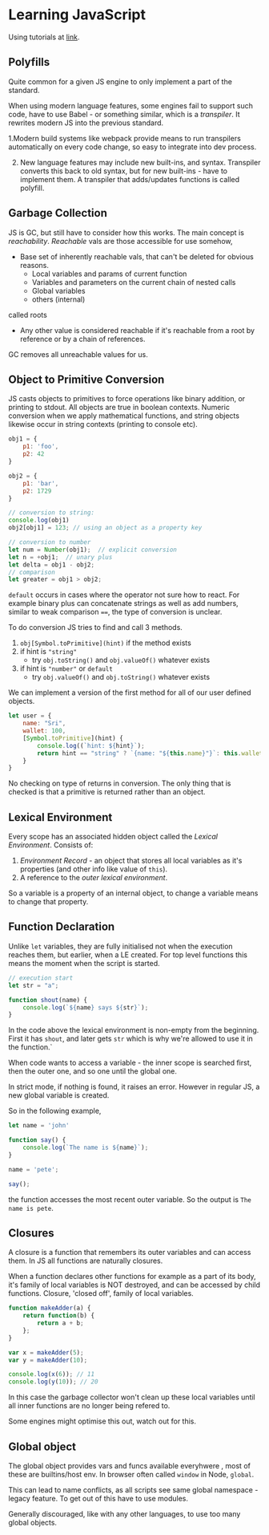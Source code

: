 # Learning JavaScript

Using tutorials at [link](https://javascript.info/).

## Polyfills

Quite common for a given JS engine to only implement a part
of the standard.

When using modern language features, some engines fail to
support such code, have to use Babel - or something similar,
which is a *transpiler*. It rewrites modern JS into the
previous standard.

1.Modern build systems like webpack provide means to run
transpilers automatically on every code change, so easy
to integrate into dev process.

2. New language features may include new built-ins, and
syntax. Transpiler converts this back to old syntax, but
for new built-ins - have to implement them. A transpiler
that adds/updates functions is called polyfill.

## Garbage Collection

JS is GC, but still have to consider how this works. The
main concept is *reachability*. *Reachable* vals are those
accessible for use somehow, 
- Base set of inherently reachable vals, that can't be
deleted for obvious reasons.
    - Local variables and params of current function
    - Variables and parameters on the current chain of
    nested calls
    - Global variables
    - others (internal)
    
called roots

- Any other value is considered reachable if it's reachable
from a root by reference or by a chain of references.

GC removes all unreachable values for us.

## Object to Primitive Conversion

JS casts objects to primitives to force operations like
binary addition, or printing to stdout. All objects are true
in boolean contexts. Numeric conversion when we apply
mathematical functions, and string objects likewise occur in
string contexts (printing to console etc).

```javascript
obj1 = {
    p1: 'foo',
    p2: 42
}

obj2 = {
    p1: 'bar',
    p2: 1729
}

// conversion to string:
console.log(obj1) 
obj2[obj1] = 123; // using an object as a property key

// conversion to number
let num = Number(obj1);  // explicit conversion
let n = +obj1;  // unary plus
let delta = obj1 - obj2;
// comparison
let greater = obj1 > obj2;
```

`default` occurs in cases where the operator not sure how to
react. For example binary plus can concatenate strings as well
as add numbers, similar to weak comparison `==`, the type of
conversion is unclear.

To do conversion JS tries to find and call 3 methods.
1. `obj[Symbol.toPrimitive](hint)` if the method exists
2. if hint is `"string"`
    - try `obj.toString()` and `obj.valueOf()` whatever exists
3. if hint is `"number"` or `default`
    - try `obj.valueOf()` and `obj.toString()` whatever exists

We can implement a version of the first method for all of our
user defined objects.

```javascript
let user = {
    name: "Sri",
    wallet: 100,
    [Symbol.toPrimitive](hint) {
        console.log((`hint: ${hint}`);
        return hint == "string" ? `{name: "${this.name}"}`: this.wallet;
    }
}
```

No checking on type of returns in conversion. The only thing
that is checked is that a primitive is returned rather than
an object.

## Lexical Environment

Every scope has an associated hidden object called the
*Lexical Environment*. Consists of:
1. *Environment Record* - an object that stores all local
variables as it's properties (and other info like value of
`this`).
2. A reference to the *outer lexical environment*.

So a variable is a property of an internal object, to change
a variable means to change that property.

## Function Declaration

Unlike `let` variables, they are fully initialised not when
the execution reaches them, but earlier, when a LE created.
For top level functions this means the moment when the script
is started.

```javascript
// execution start
let str = "a";

function shout(name) {
    console.log(`${name} says ${str}`);
}
``` 

In the code above the lexical environment is non-empty from
the beginning. First it has `shout`, and later gets `str`
which is why we're allowed to use it in the function.`

When code wants to access a variable - the inner scope is
searched first, then the outer one, and so one until the
global one.

In strict mode, if nothing is found, it raises an error. 
However in regular JS, a new global variable is created.

So in the following example,

```javascript
let name = 'john'

function say() {
    console.log(`The name is ${name}`);
}

name = 'pete';

say();
```

the function accesses the most recent outer variable. So the
output is `The name is pete`.

## Closures

A closure is a function that remembers its outer variables
and can access them. In JS all functions are naturally
closures.

When a function declares other functions for example as a
part of its body, it's family of local variables is NOT
destroyed, and can be accessed by child functions. Closure,
'closed off', family of local variables.

```javascript
function makeAdder(a) {
    return function(b) {
        return a + b;
    };
}

var x = makeAdder(5);
var y = makeAdder(10);

console.log(x(6)); // 11
console.log(y(10)); // 20
```

In this case the garbage collector won't clean up these
local variables until all inner functions are no longer
being refered to.

Some engines might optimise this out, watch out for this.

## Global object

The global object provides vars and funcs available everyhwere
, most of these are builtins/host env. In browser often
called `window` in Node, `global`.

This can lead to name conflicts, as all scripts see same
global namespace - legacy feature. To get out of this have
to use modules.

Generally discouraged, like with any other languages, to use
too many global objects.

